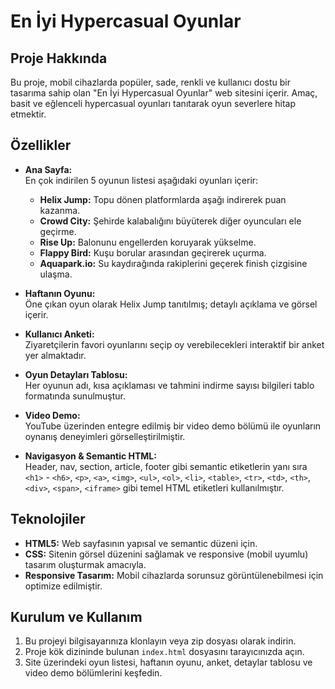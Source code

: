# En İyi Hypercasual Oyunlar

## Proje Hakkında
Bu proje, mobil cihazlarda popüler, sade, renkli ve kullanıcı dostu bir tasarıma sahip olan "En İyi Hypercasual Oyunlar" web sitesini içerir. Amaç, basit ve eğlenceli hypercasual oyunları tanıtarak oyun severlere hitap etmektir.

## Özellikler
- **Ana Sayfa:**  
  En çok indirilen 5 oyunun listesi aşağıdaki oyunları içerir:
  - **Helix Jump:** Topu dönen platformlarda aşağı indirerek puan kazanma.
  - **Crowd City:** Şehirde kalabalığını büyüterek diğer oyuncuları ele geçirme.
  - **Rise Up:** Balonunu engellerden koruyarak yükselme.
  - **Flappy Bird:** Kuşu borular arasından geçirerek uçurma.
  - **Aquapark.io:** Su kaydırağında rakiplerini geçerek finish çizgisine ulaşma.

- **Haftanın Oyunu:**  
  Öne çıkan oyun olarak Helix Jump tanıtılmış; detaylı açıklama ve görsel içerir.

- **Kullanıcı Anketi:**  
  Ziyaretçilerin favori oyunlarını seçip oy verebilecekleri interaktif bir anket yer almaktadır.

- **Oyun Detayları Tablosu:**  
  Her oyunun adı, kısa açıklaması ve tahmini indirme sayısı bilgileri tablo formatında sunulmuştur.

- **Video Demo:**  
  YouTube üzerinden entegre edilmiş bir video demo bölümü ile oyunların oynanış deneyimleri görselleştirilmiştir.

- **Navigasyon & Semantic HTML:**  
  Header, nav, section, article, footer gibi semantic etiketlerin yanı sıra `<h1>` - `<h6>`, `<p>`, `<a>`, `<img>`, `<ul>`, `<ol>`, `<li>`, `<table>`, `<tr>`, `<td>`, `<th>`, `<div>`, `<span>`, `<iframe>` gibi temel HTML etiketleri kullanılmıştır.

## Teknolojiler
- **HTML5:** Web sayfasının yapısal ve semantic düzeni için.
- **CSS:** Sitenin görsel düzenini sağlamak ve responsive (mobil uyumlu) tasarım oluşturmak amacıyla.
- **Responsive Tasarım:** Mobil cihazlarda sorunsuz görüntülenebilmesi için optimize edilmiştir.

## Kurulum ve Kullanım
1. Bu projeyi bilgisayarınıza klonlayın veya zip dosyası olarak indirin.
2. Proje kök dizininde bulunan `index.html` dosyasını tarayıcınızda açın.
3. Site üzerindeki oyun listesi, haftanın oyunu, anket, detaylar tablosu ve video demo bölümlerini keşfedin.
